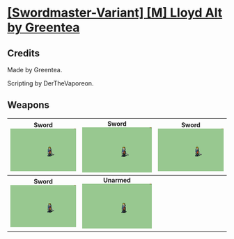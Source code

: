 # [\[Swordmaster-Variant\] \[M\] Lloyd Alt by Greentea](./)
## Credits

Made by Greentea. 

Scripting by DerTheVaporeon.

## Weapons

| <b>Sword</b><br/><img alt="Sword animation" src="./1.%20Sword%20(Backslash%201)/Sword.gif"/> | <b>Sword</b><br/><img alt="Sword animation" src="./1.%20Sword%20(Backslash%202)/Sword.gif"/> | <b>Sword</b><br/><img alt="Sword animation" src="./1.%20Sword%20Shaky%201/Sword.gif"/> |
| :---: | :---: | :---: |
| <b>Sword</b><br/><img alt="Sword animation" src="./1.%20Sword%20Shaky%202/Sword.gif"/> | <b>Unarmed</b><br/><img alt="Unarmed animation" src="./8.%20Unarmed/Unarmed.gif"/> |
